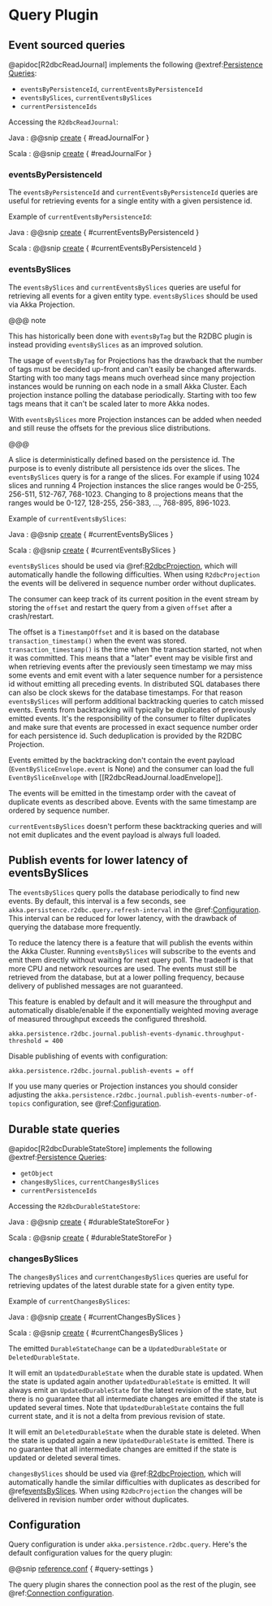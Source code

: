 # Query Plugin

## Event sourced queries

@apidoc[R2dbcReadJournal] implements the following @extref:[Persistence Queries](akka:persistence-query.html):

* `eventsByPersistenceId`, `currentEventsByPersistenceId`
* `eventsBySlices`, `currentEventsBySlices`
* `currentPersistenceIds`

Accessing the `R2dbcReadJournal`:

Java
:  @@snip [create](/docs/src/test/java/jdocs/home/query/QueryDocCompileOnly.java) { #readJournalFor }

Scala
:  @@snip [create](/docs/src/test/scala/docs/home/query/QueryDocCompileOnly.scala) { #readJournalFor }

### eventsByPersistenceId

The `eventsByPersistenceId` and `currentEventsByPersistenceId` queries are useful for retrieving events for a single entity
with a given persistence id.

Example of `currentEventsByPersistenceId`:

Java
:  @@snip [create](/docs/src/test/java/jdocs/home/query/QueryDocCompileOnly.java) { #currentEventsByPersistenceId }

Scala
:  @@snip [create](/docs/src/test/scala/docs/home/query/QueryDocCompileOnly.scala) { #currentEventsByPersistenceId }

### eventsBySlices

The `eventsBySlices` and `currentEventsBySlices` queries are useful for retrieving all events for a given entity type.
`eventsBySlices` should be used via Akka Projection.

@@@ note

This has historically been done with `eventsByTag` but the R2DBC plugin is instead providing `eventsBySlices`
as an improved solution.

The usage of `eventsByTag` for Projections has the drawback that the number of tags must be decided
up-front and can't easily be changed afterwards. Starting with too many tags means much overhead since
many projection instances would be running on each node in a small Akka Cluster. Each projection instance
polling the database periodically. Starting with too few tags means that it can't be scaled later to more
Akka nodes.

With `eventsBySlices` more Projection instances can be added when needed and still reuse the offsets
for the previous slice distributions.

@@@

A slice is deterministically defined based on the persistence id. The purpose is to evenly distribute all
persistence ids over the slices. The `eventsBySlices` query is for a range of the slices. For example if
using 1024 slices and running 4 Projection instances the slice ranges would be 0-255, 256-511, 512-767, 768-1023.
Changing to 8 projections means that the ranges would be 0-127, 128-255, 256-383, ..., 768-895, 896-1023.

Example of `currentEventsBySlices`:

Java
:  @@snip [create](/docs/src/test/java/jdocs/home/query/QueryDocCompileOnly.java) { #currentEventsBySlices }

Scala
:  @@snip [create](/docs/src/test/scala/docs/home/query/QueryDocCompileOnly.scala) { #currentEventsBySlices }

`eventsBySlices` should be used via @ref:[R2dbcProjection](projection.md), which will automatically handle the following
difficulties. When using `R2dbcProjection` the events will be delivered in sequence number order without duplicates.

The consumer can keep track of its current position in the event stream by storing the `offset` and restart the
query from a given `offset` after a crash/restart.

The offset is a `TimestampOffset` and it is based on the database `transaction_timestamp()` when the event was stored.
`transaction_timestamp()` is the time when the transaction started, not when it was committed. This means that a
"later" event may be visible first and when retrieving events after the previously seen timestamp we may miss some
events and emit event with a later sequence number for a persistence id without emitting all preceding events.
In distributed SQL databases there can also be clock skews for the database timestamps. For that reason
`eventsBySlices` will perform additional backtracking queries to catch missed events. Events from backtracking
will typically be duplicates of previously emitted events. It's the responsibility of the consumer to filter
duplicates and make sure that events are processed in exact sequence number order for each persistence id.
Such deduplication is provided by the R2DBC Projection.

Events emitted by the backtracking don't contain the event payload (`EventBySliceEnvelope.event` is None) and the
consumer can load the full `EventBySliceEnvelope` with [[R2dbcReadJournal.loadEnvelope]].

The events will be emitted in the timestamp order with the caveat of duplicate events as described above. Events
with the same timestamp are ordered by sequence number.

`currentEventsBySlices` doesn't perform these backtracking queries and will not emit duplicates and the
event payload is always full loaded.

## Publish events for lower latency of eventsBySlices

The `eventsBySlices` query polls the database periodically to find new events. By default, this interval is a
few seconds, see `akka.persistence.r2dbc.query.refresh-interval` in the @ref:[Configuration](#configuration).
This interval can be reduced for lower latency, with the drawback of querying the database more frequently.

To reduce the latency there is a feature that will publish the events within the Akka Cluster. Running
`eventsBySlices` will subscribe to the events and emit them directly without waiting for next query poll.
The tradeoff is that more CPU and network resources are used. The events must still be retrieved from the database,
but at a lower polling frequency, because delivery of published messages are not guaranteed.

This feature is enabled by default and it will measure the throughput and automatically disable/enable if
the exponentially weighted moving average of measured throughput exceeds the configured threshold.

```
akka.persistence.r2dbc.journal.publish-events-dynamic.throughput-threshold = 400
```

Disable publishing of events with configuration:

```
akka.persistence.r2dbc.journal.publish-events = off
```

If you use many queries or Projection instances you should consider adjusting the `akka.persistence.r2dbc.journal.publish-events-number-of-topics` configuration, see @ref:[Configuration](#configuration).

## Durable state queries

@apidoc[R2dbcDurableStateStore] implements the following @extref:[Persistence Queries](akka:durable-state/persistence-query.html):

* `getObject`
* `changesBySlices`, `currentChangesBySlices`
* `currentPersistenceIds`

Accessing the `R2dbcDurableStateStore`:

Java
:  @@snip [create](/docs/src/test/java/jdocs/home/query/QueryDocCompileOnly.java) { #durableStateStoreFor }

Scala
:  @@snip [create](/docs/src/test/scala/docs/home/query/QueryDocCompileOnly.scala) { #durableStateStoreFor }

### changesBySlices

The `changesBySlices` and `currentChangesBySlices` queries are useful for retrieving updates of the latest durable state
for a given entity type.

Example of `currentChangesBySlices`:

Java
:  @@snip [create](/docs/src/test/java/jdocs/home/query/QueryDocCompileOnly.java) { #currentChangesBySlices }

Scala
:  @@snip [create](/docs/src/test/scala/docs/home/query/QueryDocCompileOnly.scala) { #currentChangesBySlices }

The emitted `DurableStateChange` can be a `UpdatedDurableState` or `DeletedDurableState`.

It will emit an `UpdatedDurableState` when the durable state is updated. When the state is updated again another
`UpdatedDurableState` is emitted. It will always emit an `UpdatedDurableState` for the latest revision of the state,
but there is no guarantee that all intermediate changes are emitted if the state is updated several times. Note that
`UpdatedDurableState` contains the full current state, and it is not a delta from previous revision of state.

It will emit an `DeletedDurableState` when the durable state is deleted. When the state is updated again a new
`UpdatedDurableState` is emitted. There is no guarantee that all intermediate changes are emitted if the state is
updated or deleted several times.

`changesBySlices` should be used via @ref:[R2dbcProjection](projection.md), which will automatically handle the similar difficulties
with duplicates as described for @ref[eventsBySlices](#eventsbyslices). When using `R2dbcProjection` the changes
will be delivered in revision number order without duplicates.

## Configuration

Query configuration is under `akka.persistence.r2dbc.query`. Here's the default configuration values for the query plugin:

@@snip [reference.conf](/core/src/main/resources/reference.conf) { #query-settings }

The query plugin shares the connection pool as the rest of the plugin, see @ref:[Connection configuration](config.md#connection-configuration).

